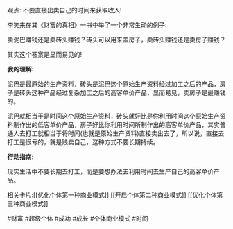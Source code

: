 
观点: 不要直接出卖自己的时间来获取收入!

李笑来在其《财富的真相》一书中举了一个非常生动的例子:  

卖泥巴赚钱还是卖砖头赚钱？砖头可以用来盖房子，卖砖头赚钱还是卖房子赚钱？

其实这个答案是显而易见的!

**我的理解:**

泥巴是最原始的生产资料，砖头是泥巴这个原始生产资料经过加工之后的产品，房子是砖头这种产品经过复杂加工之后的高客单价产品，显而易见，卖房子是最赚钱的。

泥巴就相当于是时间这个原始生产资料，砖头就好比是你利用时间这个原始生产资料制作出的低客单价产品，房子好比你利用时间所制作出的高客单价产品，其实普通人去打工就相当于将时间(也就是原始生产资料)直接卖出去了，所以说，直接去打工是很亏的，就是贱卖自己，这种方式不要长期持续。


**行动指南**:

现实生活中不要长期去打工，而是要想办法去利用时间去生产自己的高客单价产品。


相关卡片:[[优化个体第一种商业模式]]
[[开启个体第二种商业模式]]
[[优化个体第三种商业模式]]

#财富 #超级个体 #成功 #成长 
#个体商业模式 #时间





